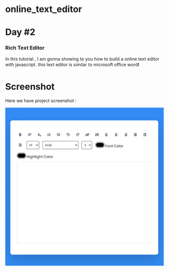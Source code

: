 # online_text_editor

# Day #2

### Rich Text Editor
In this tutorial ,  I am gonna showing to you how to build a online text editor with javascript. this text editor is similar to microsoft office word❗️

# Screenshot
Here we have project screenshot :

![screenshot](screenshot.jpg)
